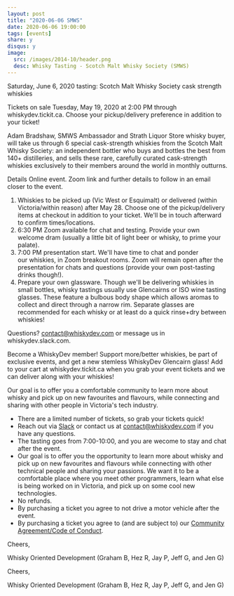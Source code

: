 ```yaml
---
layout: post
title: "2020-06-06 SMWS"
date: 2020-06-06 19:00:00
tags: [events]
share: y
disqus: y
image:
  src: /images/2014-10/header.png
  desc: Whisky Tasting - Scotch Malt Whisky Society (SMWS)
---
```


Saturday, June 6, 2020 tasting:
Scotch Malt Whisky Society cask strength whiskies

Tickets on sale Tuesday, May 19, 2020 at 2:00 PM through whiskydev.tickit.ca.
Choose your pickup/delivery preference in addition to your ticket!

Adam Bradshaw, SMWS Ambassador and Strath Liquor Store whisky buyer, will take us through 6 special cask-strength whiskies from the Scotch Malt Whisky Society: an independent bottler who buys and bottles the best from 140+ distilleries, and sells these rare, carefully curated cask-strength whiskies exclusively to their members around the world in monthly outturns.

Details
Online event. Zoom link and further details to follow in an email closer to the event.

1. Whiskies to be picked up (Vic West or Esquimalt) or delivered (within Victoria/within reason) after May 28. Choose one of the pickup/delivery items at checkout in addition to your ticket. We'll be in touch afterward to confirm times/locations.
2. 6:30 PM Zoom available for chat and testing. Provide your own welcome dram (usually a little bit of light beer or whisky, to prime your palate). 
3. 7:00 PM presentation start. We'll have time to chat and ponder our whiskies, in Zoom breakout rooms. Zoom will remain open after the presentation for chats and questions (provide your own post-tasting drinks though!).
4. Prepare your own glassware. Though we'll be delivering whiskies in small bottles, whisky tastings usually use Glencairns or ISO wine tasting glasses. These feature a bulbous body shape which allows aromas to collect and direct through a narrow rim. Separate glasses are recommended for each whisky or at least do a quick rinse+dry between whiskies!

Questions? 
contact@whiskydev.com or message us in whiskydev.slack.com.

Become a WhiskyDev member!
Support more/better whiskies, be part of exclusive events, and get a new stemless WhiskyDev Glencairn glass! Add to your cart at whiskydev.tickit.ca when you grab your event tickets and we can deliver along with your whiskies!

Our goal is to offer you a comfortable community to learn more about whisky and pick up on new favourites and flavours, while connecting and sharing with other people in Victoria's tech industry.

- There are a limited number of tickets, so grab your tickets quick!
- Reach out via [Slack][4] or contact us at <a href="mailto:contact@whiskydev.com">contact@whiskydev.com</a> if you have any questions.
- The tasting goes from 7:00-10:00, and you are wecome to stay and chat after the event.
- Our goal is to offer you the opportunity to learn more about whisky and pick up on new favourites and flavours while connecting with other technical people and sharing your passions. We want it to be a comfortable place where you meet other programmers, learn what else is being worked on in Victoria, and pick up on some cool new technologies.
- No refunds.
- By purchasing a ticket you agree to not drive a motor vehicle after the event.
- By purchasing a ticket you agree to (and are subject to) our <a href="https://github.com/WhiskyDev/whiskydev.github.io/blob/master/CODE_OF_CONDUCT.md">Community Agreement/Code of Conduct</a>.


Cheers,

Whisky Oriented Development
(Graham B, Hez R, Jay P, Jeff G, and Jen G)



Cheers,

Whisky Oriented Development
(Graham B, Hez R, Jay P, Jeff G, and Jen G)


[1]: /tickets/
[3]: /subscribe/
[4]: https://whiskydev.slack.com/
[5]: http://facebook.com/whiskydev
[6]: http://twitter.com/whiskydev
